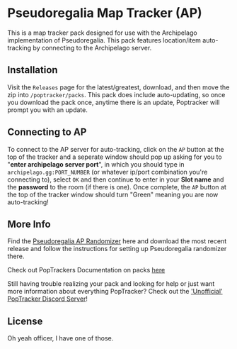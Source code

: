 # Pseudoregalia Map Tracker (AP)

This is a map tracker pack designed for use with the Archipelago implementation of Pseudoregalia.
This pack features location/item auto-tracking by connecting to the Archipelago server.

## Installation

Visit the `Releases` page for the latest/greatest, download, and then move the zip into `/poptracker/packs`. This pack does include auto-updating, so once you download the pack once, anytime there is an update, Poptracker will prompt you with an update.

## Connecting to AP

To connect to the AP server for auto-tracking, click on the `AP` button at the top of the tracker and a seperate window should pop up asking for you to "__enter archipelago server port__", in which you should type in `archipelago.gg:PORT_NUMBER` (or whatever ip/port combination you're connecting to), select `OK` and then continue to enter in your __Slot name__ and the __password__ to the room (if there is one). Once complete, the `AP` button at the top of the tracker window should turn "Green" meaning you are now auto-tracking!

## More Info

Find the [Pseudoregalia AP Randomizer](https://github.com/pseudoregalia-modding/pseudoregalia-archipelago) here and download the most recent release and follow the instructions for setting up Pseudoregalia randomizer there.

Check out PopTrackers Documentation on packs [here](https://github.com/black-sliver/PopTracker/blob/master/doc/PACKS.md)

Still having trouble realizing your pack and looking for help or just want more information about everything PopTracker? Check out the ['Unofficial' PopTracker Discord Server](https://discord.com/invite/gwThqMCPgK)!

## License

Oh yeah officer, I have one of those.